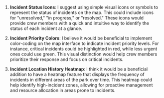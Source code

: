 
1. **Incident Status Icons**: I suggest using simple visual icons or symbols to represent the status of incidents on the map. This could include icons for "unresolved," "in progress," or "resolved." These icons would provide crew members with a quick and intuitive way to identify the status of each incident at a glance.

2. **Incident Priority Colors**: I believe it would be beneficial to implement color-coding on the map interface to indicate incident priority levels. For instance, critical incidents could be highlighted in red, while less urgent ones could use green. This visual distinction would help crew members prioritize their response and focus on critical incidents.

3. **Incident Location History Heatmap**: I think it would be a beneficial addition to have a heatmap feature that displays the frequency of incidents in different areas of the park over time. This heatmap could help identify high-incident zones, allowing for proactive management and resource allocation in areas prone to incidents.
